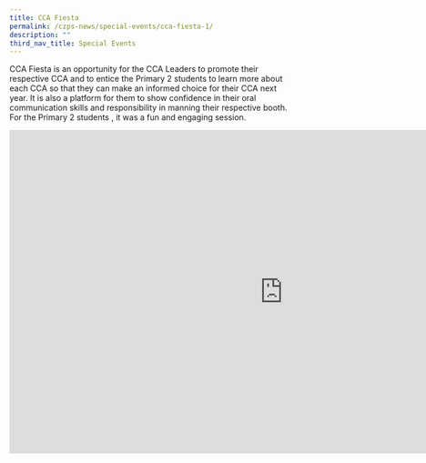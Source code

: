```yaml
---
title: CCA Fiesta
permalink: /czps-news/special-events/cca-fiesta-1/
description: ""
third_nav_title: Special Events
---
```

<p>CCA Fiesta is an opportunity for the CCA Leaders to promote their respective CCA and to entice the Primary 2 students to learn more about each CCA so that they can make an informed choice for their CCA next year. It is also a platform for them to show confidence in their oral communication skills and responsibility in manning their respective booth. For the Primary 2 students , it was a fun and engaging session.</p>
<iframe src="https://docs.google.com/presentation/d/e/2PACX-1vRpYTiYLMkBa4DtOtQ_asiaRhq9cjffQCPjltijlNvXJUkA4HQrAYrWo7vYZJWsVs9YoE5_sDuzx0Sl/embed?start=false&loop=false&delayms=10000" frameborder="0" width="960" height="569" allowfullscreen="true"></iframe>